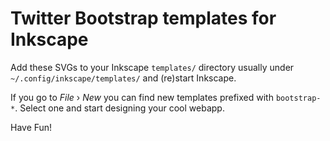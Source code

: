 Twitter Bootstrap templates for Inkscape
========================================

Add these SVGs to your Inkscape `templates/` directory usually under `~/.config/inkscape/templates/` and 
(re)start Inkscape. 

If you go to _File_ › _New_ you can find new templates prefixed with `bootstrap-*`. Select one and start 
designing your cool webapp.

Have Fun!
